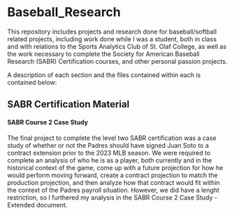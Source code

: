 # Baseball_Research
This repository includes projects and research done for baseball/softball related projects, including work done while I was a student, both in class and with relations to the Sports Analytics Club of St. Olaf College, as well as the work necessary to complete the Society for American Baseball Research (SABR) Certification courses, and other personal passion projects.

A description of each section and the files contained within each is contained below:

## SABR Certification Material

#### SABR Course 2 Case Study

The final project to complete the level two SABR certification was a case study of whether or not the Padres should have signed Juan Soto to a contract extension prior to the 2023 MLB season. We were required to complete an analysis of who he is as a player, both currently and in the historical context of the game, come up with a future projection for how he would perform moving forward, create a contract projection to match the production projection, and then analyze how that contract would fit within the context of the Padres payroll situation. However, we did have a lenght restriction, so I furthered my analysis in the SABR Course 2 Case Study - Extended document.
